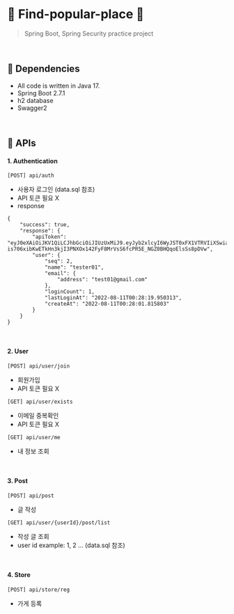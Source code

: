 #  :mag_right: Find-popular-place :eyes:
> Spring Boot, Spring Security practice project

<br>

:lemon: Dependencies
------------

- All code is written in Java 17.
- Spring Boot 2.7.1
- h2 database
- Swagger2

<br>

:lemon: APIs
------------

#### 1. Authentication
```
[POST] api/auth
```
- 사용자 로그인 (data.sql 참조)
- API 토큰 필요 X
- response
```
{
    "success": true,
    "response": {
        "apiToken": "eyJ0eXAiOiJKV1QiLCJhbGciOiJIUzUxMiJ9.eyJyb2xlcyI6WyJST0xFX1VTRVIiXSwiaXNzIjoicGxhY2Vfc2VydmVyIiwibmFtZSI6InRlc3RlcjAxIiwiaWF0IjoxNjYwMTQ1Mjk5LCJ1c2VyS2V5IjoyLCJlbWFpbCI6InRlc3QwMUBnbWFpbC5jb20ifQ.altqZ81J7jyli8SczCs14-is706xibKwETkHn3kjI3PNXOx142FyF8MrVsS6fcPR5E_NGZ0BHQqoElsSs8pDVw",
        "user": {
            "seq": 2,
            "name": "tester01",
            "email": {
                "address": "test01@gmail.com"
            },
            "loginCount": 1,
            "lastLoginAt": "2022-08-11T00:28:19.950313",
            "createAt": "2022-08-11T00:28:01.815803"
        }
    }
}
```

<br>

#### 2. User
```
[POST] api/user/join
```
- 회원가입
- API 토큰 필요 X

```
[GET] api/user/exists
```
- 이메일 중복확인
- API 토큰 필요 X

```
[GET] api/user/me
```
- 내 정보 조회

<br>

#### 3. Post

```
[POST] api/post
```
- 글 작성

```
[GET] api/user/{userId}/post/list
```
- 작성 글 조회
- user id example: 1, 2 ... (data.sql 참조)


<br>

#### 4. Store

```
[POST] api/store/reg
```
- 가게 등록

<br>
